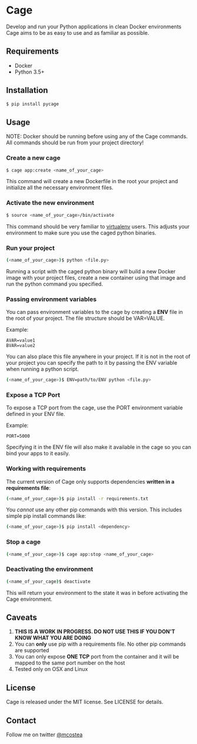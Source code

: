 # Cage
Develop and run your Python applications in clean Docker environments
Cage aims to be as easy to use and as familiar as possible.

## Requirements
* Docker
* Python 3.5+

## Installation
```bash
$ pip install pycage 
```

## Usage
NOTE: Docker should be running before using any of the Cage commands.
All commands should be run from your project directory!

### Create a new cage
```bash
$ cage app:create <name_of_your_cage>
```

This command will create a new Dockerfile in the root your project and initialize all the necessary environment files.

### Activate the new environment
```bash
$ source <name_of_your_cage>/bin/activate
```

This command should be very familiar to [virtualenv](https://virtualenv.pypa.io/en/stable/) users. This adjusts your environment to make sure you use the caged python binaries.

### Run your project
```bash
(<name_of_your_cage>)$ python <file.py>
```

Running a script with the caged python binary will build a new Docker image with your project files, create a new container using that image and run the python command you specified.

### Passing environment variables
You can pass environment variables to the cage by creating a **ENV** file in the root of your project. The file structure should be VAR=VALUE.

Example:
```
AVAR=value1
BVAR=value2
```

You can also place this file anywhere in your project. If it is not in the root of your project you can specify the path to it by passing the ENV variable when running a python script.

```bash
(<name_of_your_cage>)$ ENV=path/to/ENV python <file.py>
```

### Expose a TCP Port
To expose a TCP port from the cage, use the PORT environment variable defined in your ENV file.

Example:
```
PORT=5000
```

Specifying it in the ENV file will also make it available in the cage so you can bind your apps to it easily.

### Working with requirements
The current version of Cage only supports dependencies **written in a requirements file**:
```bash
(<name_of_your_cage>)$ pip install -r requirements.txt
```

You *cannot* use any other pip commands with this version. This includes simple pip install commands like:
```bash
(<name_of_your_cage>)$ pip install <dependency>
```

### Stop a cage
```bash
(<name_of_your_cage>)$ cage app:stop <name_of_your_cage>
```

### Deactivating the environment
```bash
(<name_of_your_cage)$ deactivate
```

This will return your environment to the state it was in before activating the Cage environment.

## Caveats
1. **THIS IS A WORK IN PROGRESS. DO NOT USE THIS IF YOU DON'T KNOW WHAT YOU ARE DOING** 
2. You can **only** use pip with a requirements file. No other pip commands are supported
3. You can only expose **ONE TCP** port from the container and it will be mapped to the same port number on the host
4. Tested only on OSX and Linux

## License
Cage is released under the MIT license. See LICENSE for details.

## Contact
Follow me on twitter [@mcostea](https://twitter.com/mcostea)
